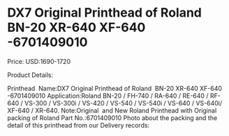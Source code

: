 # DX7 Original Printhead of Roland  BN-20 XR-640 XF-640 -6701409010

Price: USD:1690-1720

Product Details:

Printhead  Name:DX7 Original Printhead of Roland  BN-20 XR-640 XF-640 -6701409010
Application:Roland BN-20 / FH-740 / RA-640 / RE-640 / RF-640 / VS-300 / VS-300i / VS-420 / VS-540 / VS-540i / VS-640 / VS-640i/ XF-640 / XR-640.
Note:Original  and New Roland Printhead with Original packing of Roland
Part No.:6701409010
Photo about the packing and the detail of this printhead from our Delivery records: